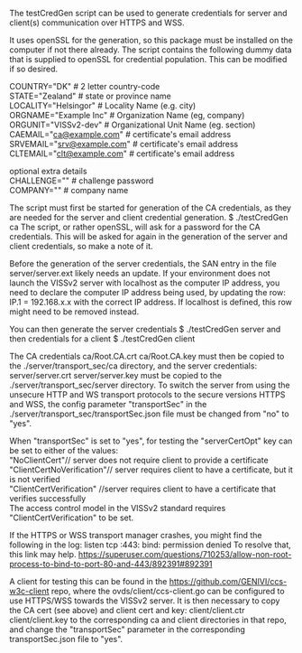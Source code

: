 The testCredGen script can be used to generate credentials for server and client(s) communication over HTTPS and WSS. 

It uses openSSL for the generation, so this package must be installed on the computer if not there already.
The script contains the following dummy data that is supplied to openSSL for credential population. 
This can be modified if so desired.

COUNTRY="DK"                # 2 letter country-code<br>
STATE="Zealand"             # state or province name<br>
LOCALITY="Helsingor"        # Locality Name (e.g. city)<br>
ORGNAME="Example Inc"       # Organization Name (eg, company)<br>
ORGUNIT="VISSv2-dev"        # Organizational Unit Name (eg. section)<br>
CAEMAIL="ca@example.com"    # certificate's email address<br>
SRVEMAIL="srv@example.com"  # certificate's email address<br>
CLTEMAIL="clt@example.com"  # certificate's email address<br>

optional extra details<br>
CHALLENGE=""                # challenge password<br>
COMPANY=""                  # company name<br>


The script must first be started for generation of the CA credentials, as they are needed for the server and client credential generation. 
$ ./testCredGen ca
The script, or rather openSSL, will ask for a password for the CA credentials. 
This will be asked for again in the generation of the server and client credentials, so make a note of it.

Before the generation of the server credentials, the SAN entry in the file server/server.ext likely needs an update. 
If your environment does not launch the VISSv2 server with localhost as the computer IP address, 
you need to declare the computer IP address being used, by updating the row:
IP.1 = 192.168.x.x
with the correct IP address. 
If localhost is defined, this row might need to be removed instead.

You can then generate the server credentials
$ ./testCredGen server
and then credentials for a client
$ ./testCredGen client

The CA credentials 
ca/Root.CA.crt
ca/Root.CA.key
must then be copied to the ./server/transport_sec/ca directory,
and the server credentials:
server/server.crt
server/server.key
must be copied to the ./server/transport_sec/server directory.
To switch the server from using the unsecure HTTP and WS transport protocols to the secure versions HTTPS and WSS, 
the config parameter "transportSec" in the ./server/transport_sec/transportSec.json file must be changed from "no" to "yes". 

When "transportSec" is set to "yes", for testing the "serverCertOpt" key can be set to either of the values:<br>
"NoClientCert"// server does not require client to provide a certificate<br>
"ClientCertNoVerification"// server requires client to have a certificate, but it is not verified<br>
"ClientCertVerification" //server requires client to have a certificate that verifies successfully<br>
The access control model in the VISSv2 standard requires "ClientCertVerification" to be set.

If the HTTPS or WSS transport manager crashes, you might find the following in the log:
listen tcp :443: bind: permission denied
To resolve that, this link may help.
https://superuser.com/questions/710253/allow-non-root-process-to-bind-to-port-80-and-443/892391#892391

A client for testing this can be found in the https://github.com/GENIVI/ccs-w3c-client repo, where the ovds/client/ccs-client.go
can be configured to use HTTPS/WSS towards the VISSv2 server. 
It is then necessary to copy the CA cert (see above) and client cert and key:
client/client.ctr
client/client.key
to the corresponding ca and client directories in that repo, 
and change the "transportSec" parameter in the corresponding transportSec.json file to "yes".



